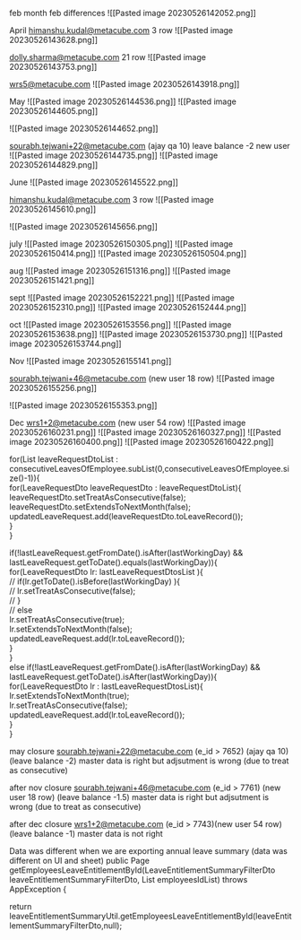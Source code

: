 
feb month
feb differences
![[Pasted image 20230526142052.png]]

April
himanshu.kudal@metacube.com  3 row
![[Pasted image 20230526143628.png]]

dolly.sharma@metacube.com 21 row
![[Pasted image 20230526143753.png]]

wrs5@metacube.com
![[Pasted image 20230526143918.png]]

May
![[Pasted image 20230526144536.png]]
	![[Pasted image 20230526144605.png]]

![[Pasted image 20230526144652.png]]

sourabh.tejwani+22@metacube.com (ajay qa 10)
leave balance -2 new user
![[Pasted image 20230526144735.png]]
![[Pasted image 20230526144829.png]]

June
![[Pasted image 20230526145522.png]]

himanshu.kudal@metacube.com  3 row
![[Pasted image 20230526145610.png]]

![[Pasted image 20230526145656.png]]

july
![[Pasted image 20230526150305.png]]
![[Pasted image 20230526150414.png]]
![[Pasted image 20230526150504.png]]

aug
![[Pasted image 20230526151316.png]]
![[Pasted image 20230526151421.png]]

sept
![[Pasted image 20230526152221.png]]
![[Pasted image 20230526152310.png]]
![[Pasted image 20230526152444.png]]

oct
![[Pasted image 20230526153556.png]]
![[Pasted image 20230526153638.png]]
![[Pasted image 20230526153730.png]]
![[Pasted image 20230526153744.png]]

Nov
![[Pasted image 20230526155141.png]]

sourabh.tejwani+46@metacube.com  (new user 18 row)
![[Pasted image 20230526155256.png]]

![[Pasted image 20230526155353.png]]

Dec
wrs1+2@metacube.com (new user 54 row)
![[Pasted image 20230526160231.png]]
![[Pasted image 20230526160327.png]]
![[Pasted image 20230526160400.png]]
![[Pasted image 20230526160422.png]]

for(List<LeaveRequestDto> leaveRequestDtoList : consecutiveLeavesOfEmployee.subList(0,consecutiveLeavesOfEmployee.size()-1)){  
for(LeaveRequestDto leaveRequestDto : leaveRequestDtoList){  
leaveRequestDto.setTreatAsConsecutive(false);  
leaveRequestDto.setExtendsToNextMonth(false);  
updatedLeaveRequest.add(leaveRequestDto.toLeaveRecord());  
}  
}


if(!lastLeaveRequest.getFromDate().isAfter(lastWorkingDay) && lastLeaveRequest.getToDate().equals(lastWorkingDay)){  
for(LeaveRequestDto lr: lastLeaveRequestDtosList ){  
// if(lr.getToDate().isBefore(lastWorkingDay) ){  
// lr.setTreatAsConsecutive(false);  
// }  
// else  
lr.setTreatAsConsecutive(true);  
lr.setExtendsToNextMonth(false);  
updatedLeaveRequest.add(lr.toLeaveRecord());  
}  
}  
else if(!lastLeaveRequest.getFromDate().isAfter(lastWorkingDay) && lastLeaveRequest.getToDate().isAfter(lastWorkingDay)){  
for(LeaveRequestDto lr : lastLeaveRequestDtosList){  
lr.setExtendsToNextMonth(true);  
lr.setTreatAsConsecutive(false);  
updatedLeaveRequest.add(lr.toLeaveRecord());  
}  
}








may closure
sourabh.tejwani+22@metacube.com  (e_id > 7652) (ajay qa 10)  (leave balance -2)
master data is right
but adjsutment is wrong  (due to treat as consecutive)


after nov closure
sourabh.tejwani+46@metacube.com  (e_id > 7761)  (new user 18 row) (leave balance -1.5)
master data is right
but adjsutment is wrong  (due to treat as consecutive)

after dec closure 
wrs1+2@metacube.com   (e_id > 7743)(new user 54 row)  (leave balance -1)
master data is not right





Data was different when we are exporting annual leave summary (data was different on UI and sheet)
public Page<LeaveEntitlementSummaryDto> getEmployeesLeaveEntitlementById(LeaveEntitlementSummaryFilterDto leaveEntitlementSummaryFilterDto, List<Long> employeesIdList) throws AppException {  
  
return leaveEntitlementSummaryUtil.getEmployeesLeaveEntitlementById(leaveEntitlementSummaryFilterDto,null);


